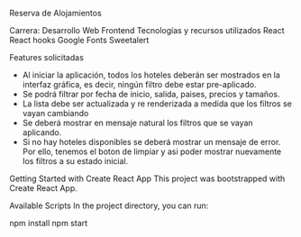 Reserva de Alojamientos

Carrera: Desarrollo Web Frontend
Tecnologías y recursos utilizados
React
React hooks
Google Fonts
Sweetalert

Features solicitadas

* Al iniciar la aplicación, todos los hoteles deberán ser mostrados en la interfaz gráfica, es decir, ningún filtro debe estar pre-aplicado.
* Se podrá filtrar por fecha de inicio, salida, paises, precios y tamaños.
* La lista debe ser actualizada y re renderizada a medida que los filtros se vayan cambiando
* Se deberá mostrar en mensaje natural los filtros que se vayan aplicando.
* Si no hay hoteles disponibles se deberá mostrar un mensaje de error. Por ello, tenemos el boton de limpiar y asi poder mostrar
nuevamente los filtros a su estado inicial.

Getting Started with Create React App
This project was bootstrapped with Create React App.

Available Scripts
In the project directory, you can run:

npm install
npm start